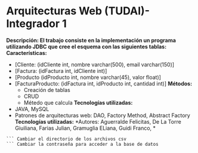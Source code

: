 # Arquitecturas Web (TUDAI)- Integrador 1

**Descripción: El trabajo consiste en la implementación un programa utilizando JDBC que cree el esquema con las siguientes tablas:**
**Características:**
* [Cliente: (idCliente int, nombre varchar(500), email varchar(150)]
* [Factura: (idFactura int, idCliente int)]
* [Producto (idProducto int, nombre varchar(45), valor float)]
* [FacturaProducto: (idFactura int, idProducto int, cantidad int)]
**Métodos:**
  * Creación de tablas
  * CRUD
  * Métedo que calcula 
**Tecnologías utilizadas:**
* JAVA, MySQL
* Patrones de arquitecturas web: DAO, Factory Method, Abstract Factory
**Tecnologías utilizadas:**
*Autores: Aguerralde Felicitas, De La Torre Giuiliana, Farias Julian, Gramuglia ELiana, Guidi Franco, *

``` Nota: Crear una base con el nombre: integrador1
``` Cambiar el directorio de los archivos csv
``` Cambiar la contraseña para acceder a la base de datos

  
